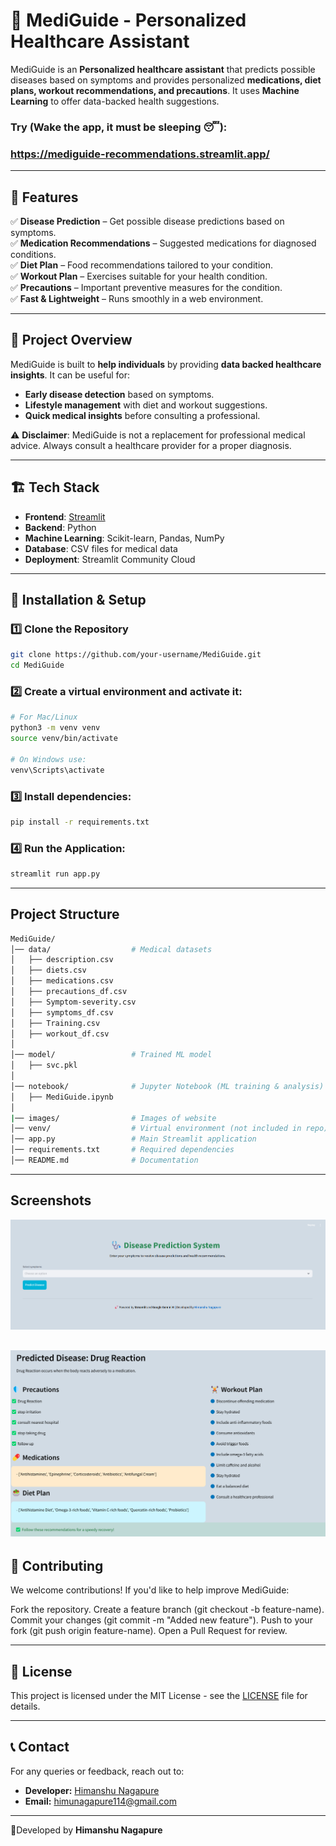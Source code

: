 # 🏥 MediGuide - Personalized Healthcare Assistant

MediGuide is an **Personalized healthcare assistant** that predicts possible diseases based on symptoms and provides personalized **medications, diet plans, workout recommendations, and precautions**. It uses **Machine Learning** to offer data-backed health suggestions.

### Try (Wake the app, it must be sleeping 😴): 

### https://mediguide-recommendations.streamlit.app/
---

## 🚀 Features

✅ **Disease Prediction** – Get possible disease predictions based on symptoms.  
✅ **Medication Recommendations** – Suggested medications for diagnosed conditions.  
✅ **Diet Plan** – Food recommendations tailored to your condition.  
✅ **Workout Plan** – Exercises suitable for your health condition.  
✅ **Precautions** – Important preventive measures for the condition.  
✅ **Fast & Lightweight** – Runs smoothly in a web environment.  

---

## 🎯 Project Overview

MediGuide is built to **help individuals** by providing **data backed healthcare insights**. It can be useful for:  
- **Early disease detection** based on symptoms.  
- **Lifestyle management** with diet and workout suggestions.  
- **Quick medical insights** before consulting a professional.  

⚠️ **Disclaimer**: MediGuide is not a replacement for professional medical advice. Always consult a healthcare provider for a proper diagnosis.

---

## 🏗️ Tech Stack

- **Frontend**: [Streamlit](https://streamlit.io/)  
- **Backend**: Python  
- **Machine Learning**: Scikit-learn, Pandas, NumPy  
- **Database**: CSV files for medical data  
- **Deployment**: Streamlit Community Cloud  

---

## 🔧 Installation & Setup

### 1️⃣ Clone the Repository
```bash
git clone https://github.com/your-username/MediGuide.git
cd MediGuide
```

### 2️⃣ Create a virtual environment and activate it:
```bash
# For Mac/Linux
python3 -m venv venv
source venv/bin/activate  
   
# On Windows use: 
venv\Scripts\activate
```
### 3️⃣ Install dependencies:
```bash
pip install -r requirements.txt
```

### 4️⃣ Run the Application:
```bash
streamlit run app.py
```

---

## Project Structure
```bash
MediGuide/
│── data/                  # Medical datasets
│   ├── description.csv
│   ├── diets.csv
│   ├── medications.csv
│   ├── precautions_df.csv
│   ├── Symptom-severity.csv
│   ├── symptoms_df.csv
│   ├── Training.csv
│   ├── workout_df.csv
│
│── model/                 # Trained ML model
│   ├── svc.pkl
│
│── notebook/              # Jupyter Notebook (ML training & analysis)
│   ├── MediGuide.ipynb
│
|── images/                # Images of website
│── venv/                  # Virtual environment (not included in repo)
│── app.py                 # Main Streamlit application
│── requirements.txt       # Required dependencies
│── README.md              # Documentation
```
---

## Screenshots

![Dashboard Image 1](https://github.com/himanshunagapure/MediGuide/blob/main/images/mediguide1.png)

![Dashboard Image 2](https://github.com/himanshunagapure/MediGuide/blob/main/images/mediguide2.png)
---

## 🤝 Contributing
We welcome contributions! If you'd like to help improve MediGuide:

Fork the repository.
Create a feature branch (git checkout -b feature-name).
Commit your changes (git commit -m "Added new feature").
Push to your fork (git push origin feature-name).
Open a Pull Request for review.

---

## 📝 License

This project is licensed under the MIT License - see the [LICENSE](LICENSE) file for details.

---

## 📞 Contact

For any queries or feedback, reach out to:
- **Developer:** [Himanshu Nagapure](https://www.linkedin.com/in/himanshunagapure)
- **Email:** himunagapure114@gmail.com

---
🚀Developed by **Himanshu Nagapure**
